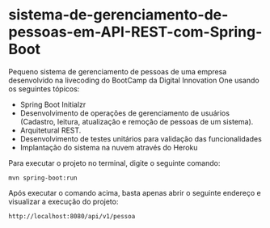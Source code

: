 # sistema-de-gerenciamento-de-pessoas-em-API-REST-com-Spring-Boot


Pequeno sistema de gerenciamento de pessoas de uma empresa desenvolvido na livecoding do BootCamp da Digital Innovation One usando os seguintes tópicos:

* Spring Boot Initialzr 
* Desenvolvimento de operações de gerenciamento de usuários (Cadastro, leitura, atualização e remoção de pessoas de um sistema).
* Arquitetural REST.
* Desenvolvimento de testes unitários para validação das funcionalidades
* Implantação do sistema na nuvem através do Heroku

Para executar o projeto no terminal, digite o seguinte comando:

```shell script
mvn spring-boot:run 
```

Após executar o comando acima, basta apenas abrir o seguinte endereço e visualizar a execução do projeto:

```
http://localhost:8080/api/v1/pessoa
```
